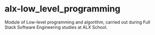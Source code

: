 # alx-low_level_programming
Module of Low-level programming and algorithm, carried out during Full Stack Software Engineering studies at ALX School.
